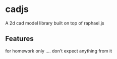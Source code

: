 # cadjs

A 2d cad model library built on top of raphael.js

## Features 

for homework only .... don't expect anything from it 

